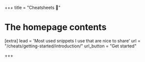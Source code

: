 +++
title = "Cheatsheets 🧠"

# The homepage contents
[extra]
lead = 'Most used snippets I use that are nice to share'
url = "/cheats/getting-started/introduction/"
url_button = "Get started"

+++

